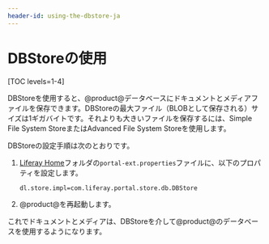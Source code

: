 ```yaml
---
header-id: using-the-dbstore-ja
---
```


# DBStoreの使用

[TOC levels=1-4]

DBStoreを使用すると、@product@データベースにドキュメントとメディアファイルを保存できます。DBStoreの最大ファイル（BLOBとして保存される）サイズは1ギガバイトです。それよりも大きいファイルを保存するには、Simple File System StoreまたはAdvanced File System Storeを使用します。

DBStoreの設定手順は次のとおりです。

1. [Liferay Home](/discover/deployment/-/knowledge_base/7-1/installing-liferay-ja#liferay-home)フォルダの`portal-ext.properties`ファイルに、以下のプロパティを設定します。

       dl.store.impl=com.liferay.portal.store.db.DBStore
   
2. @product@を再起動します。

これでドキュメントとメディアは、DBStoreを介して@product@のデータベースを使用するようになります。
